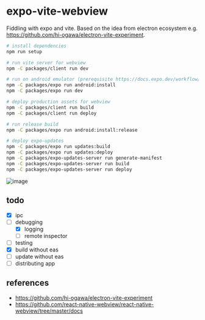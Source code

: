 # expo-vite-webview

Fiddling with expo and vite.
Based on the idea from electron ecosystem e.g. https://github.com/hi-ogawa/electron-vite-experiment.

```sh
# install dependencies
npm run setup

# run vite server for webview
npm -C packages/client run dev

# run on android emulator (prerequisite https://docs.expo.dev/workflow/android-studio-emulator/)
npm -C packages/expo run android:install
npm -C packages/expo run dev

# deploy production assets for webview
npm -C packages/client run build
npm -C packages/client run deploy

# run release build
npm -C packages/expo run android:install:release

# deploy expo-updates
npm -C packages/expo run updates:build
npm -C packages/expo run updates:deploy
npm -C packages/expo-updates-server run generate-manifest
npm -C packages/expo-updates-server run build
npm -C packages/expo-updates-server run deploy
```

![image](https://user-images.githubusercontent.com/4232207/192078396-fb4c6f52-0036-47d2-b71e-7e89aefb9702.png)

## todo

- [x] ipc
- [ ] debugging
  - [x] logging
  - [ ] remote inspector
- [ ] testing
- [x] build without eas
- [ ] update without eas
- [ ] distributing app

## references

- https://github.com/hi-ogawa/electron-vite-experiment
- https://github.com/react-native-webview/react-native-webview/tree/master/docs
